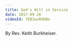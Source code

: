 ```yaml
---
title: God's Will in Service
date: 2017-09-26
videoId: 7EB1wuRdEBo
---
```


By Rev. Keith Burkheiser.
